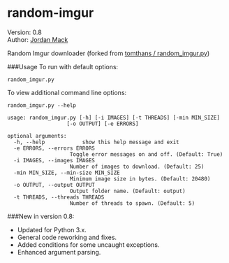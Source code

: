 random-imgur
============

Version: 0.8  
Author: [Jordan Mack](http://jmack.parhelic.com)

Random Imgur downloader (forked from [ tomthans / random_imgur.py](https://gist.github.com/3088128))

###Usage
To run with default options:

    random_imgur.py

To view additional command line options:

    random_imgur.py --help

    usage: random_imgur.py [-h] [-i IMAGES] [-t THREADS] [-min MIN_SIZE]
                       [-o OUTPUT] [-e ERRORS]

    optional arguments:
      -h, --help            show this help message and exit
      -e ERRORS, --errors ERRORS
                        Toggle error messages on and off. (Default: True)
      -i IMAGES, --images IMAGES
                        Number of images to download. (Default: 25)
      -min MIN_SIZE, --min-size MIN_SIZE
                        Minimum image size in bytes. (Default: 20480)
      -o OUTPUT, --output OUTPUT
                        Output folder name. (Default: output)
      -t THREADS, --threads THREADS
                        Number of threads to spawn. (Default: 5)

###New in version 0.8:

* Updated for Python 3.x.
* General code reworking and fixes.
* Added conditions for some uncaught exceptions.
* Enhanced argument parsing.

